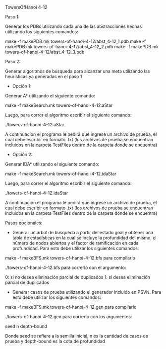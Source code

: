 TowersOfHanoi 4-12


Paso 1: 

Generar los PDBs utilizando cada una de las abstracciones hechas utilizando los siguientes comandos:

make -f makePDB.mk towers-of-hanoi-4-12/abst_4-12_1.pdb
make -f makePDB.mk towers-of-hanoi-4-12/abst_4-12_2.pdb
make -f makePDB.mk towers-of-hanoi-4-12/abst_4-12_3.pdb


Paso 2:

Generar algoritmos de búsqueda para alcanzar una meta utilizando las heurísticas ya generadas en el paso 1

- Opción 1: 

Generar A* utilizando el siguiente comando:

make -f makeSearch.mk towers-of-hanoi-4-12.aStar 

Luego, para correr el algoritmo escribir el siguiente comando:

./towers-of-hanoi-4-12.aStar

A continuación el programa le pedirá que ingrese un archivo de prueba, el cual debe escribir en formato .txt (los archivos de prueba se encuentran incluidos en la carpeta TestFiles dentro de la carpeta donde se encuentra)

- Opción 2:

Generar IDA* utilizando el siguiente comando:

make -f makeSearch.mk towers-of-hanoi-4-12.idaStar 

Luego, para correr el algoritmo escribir el siguiente comando:

./towers-of-hanoi-4-12.idaStar

A continuación el programa le pedirá que ingrese un archivo de prueba, el cual debe escribir en formato .txt (los archivos de prueba se encuentran incluidos en la carpeta TestFiles dentro de la carpeta donde se encuentra)


Pasos opcionales:

- Generar un árbol de búsqueda a partir del estado goal y obtener una tabla de estadísticas en la cual se incluye la profundidad del mismo, el número de nodos abiertos y el factor de ramificación en cada profundidad. Para esto debe utilizar los siguientes comandos:

make -f makeBFS.mk towers-of-hanoi-4-12.bfs para compilarlo

./towers-of-hanoi-4-12.bfs para correrlo con el argumento:

0: si no desea eliminación parcial de duplicados 
1: si desea eliminación parcial de duplicados 


- Generar casos de prueba utilizando el generador incluido en PSVN. Para esto debe utilizar los siguientes comandos:

make -f makeBFS.mk towers-of-hanoi-4-12.gen para compilarlo

./towers-of-hanoi-4-12.gen para correrlo con los argumentos:

seed n depth-bound

Donde seed se refiere a la semilla inicial, n es la cantidad de casos de prueba y depth-bound es la cota de profundidad


